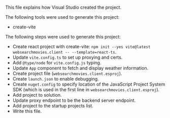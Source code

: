 This file explains how Visual Studio created the project.

The following tools were used to generate this project:
- create-vite

The following steps were used to generate this project:
- Create react project with create-vite: `npm init --yes vite@latest websearchmovies.client -- --template=react-ts`.
- Update `vite.config.ts` to set up proxying and certs.
- Add `@type/node` for `vite.config.js` typing.
- Update `App` component to fetch and display weather information.
- Create project file (`websearchmovies.client.esproj`).
- Create `launch.json` to enable debugging.
- Create `nuget.config` to specify location of the JavaScript Project System SDK (which is used in the first line in `websearchmovies.client.esproj`).
- Add project to solution.
- Update proxy endpoint to be the backend server endpoint.
- Add project to the startup projects list.
- Write this file.
